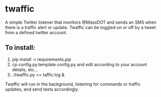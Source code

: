 twaffic
========

A simple Twitter listener that monitors @MassDOT and sends an SMS when
there is a traffic alert or update. Twaffic can be toggled on or off
by a tweet from a defined twitter account.

To install:
----------

1. pip install -r requirements.pip
1. cp config.py.template config.py and edit according to your account
details, etc...
1. ./twaffic.py >> taffic.log &

Twaffic will run in the background, listening for commands or traffic
updates, and send texts accordingly.


